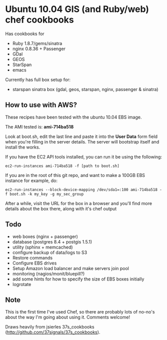 Ubuntu 10.04 GIS (and Ruby/web) chef cookbooks
==============================================

Has cookbooks for

* Ruby 1.8.7/gems/sinatra
* nginx 0.8.36 + Passenger
* GDal
* GEOS
* StarSpan
* emacs

Currently has full box setup for:

* starspan sinatra box (gdal, geos, starspan, nginx, passenger & sinatra)

How to use with AWS?
---------------------
These recipes have been tested with the ubuntu 10.04 EBS image. 

The AMI tested is: **ami-714ba518**

Look at boot.sh, edit the last line and paste it into the **User Data** form field when you're filling in the server details. The server will bootstrap itself and install the works.

If you have the EC2 API tools installed, you can run it be using the following:

    ec2-run-instances ami-714ba518 -f [path to boot.sh]

If you are in the root of this git repo, and want to make a 100GB EBS instance for example, do:

    ec2-run-instances --block-device-mapping /dev/sda1=:100 ami-714ba518 -f boot.sh -k my_key -g my_sec_group

After a while, visit the URL for the box in a browser and you'll find more details about the box there, along with it's chef output

Todo
-----

* web boxes (nginx + passenger)
* database (postgres 8.4 + postgis 1.5.1)
* utility (sphinx + memcached)
* configure backup of data/logs to S3
* Restore commands
* Configure EBS drives
* Setup Amazon load balancer and make servers join pool
* monitoring (nagios/monit/bluepill?)
* add some hints for how to specify the size of EBS boxes initially
* logrotate

Note
-----
This is the first time I've used Chef, so there are probably lots of no-no's about the way I'm going about using it. Comments welcome!

Draws heavily from jsierles 37s_cookbooks (http://github.com/37signals/37s_cookbooks).